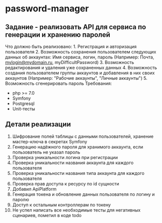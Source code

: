 # password-manager

## Задание - реализовать API для сервиса по генерации и хранению паролей
Что должно быть реализовано:
    1. Регистрация и авторизация пользователя
    2. Возможность сохранения пользователем следующих данных об аккаунтах: Имя сервиса, логин, пароль (Например: Почта, mylogin@mydomain.ru, myDifficultPassword)
    3. Возможность редактирования и удаления уже сохраненных данных
    4. Возможность создания пользователем группы аккаунтов и добавления в них своих аккаунтов (Например: "Рабочие аккаунты", "Личные аккаунты")
    5. Возможность сгенерировать пароль
Требования:
  - php >= 7.0
  - Symfony
  - Postgresql
  - Unit-тесты

## Детали реализации
1. Шифрование полей таблицы с данными пользователей, хранение мастер-ключа в секретах Symfony
2. Генерацию надёжного пароля для хранимого аккаунта, если пользователь не указал пароль
3. Проверка уникальности логина при регистрации
4. Проверка уникальности названия аккаунта для каждого пользователя
5. Проверка уникальности названия типа аккаунта для каждого пользователя
6. Проверка прав доступа к ресурсу по id сущности
7. Добавил ApiPlatform
8. Генерация токена и обновление данных пользователя по логину и паролю
9. Доступ к остальным контроллерам по токену
10. Не успел написать все необходимые тесты для негативных сценариев, пометил в коде todo 
